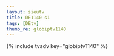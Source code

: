 ```yaml
--- 
layout: sieutv
title: DE1140 s1
tags: [DEtv]
thumb_re: globiptv1140
---
```

{% include tvadv key="globiptv1140" %} 
